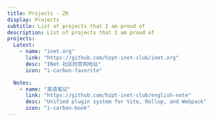 ```yaml
---
title: Projects - ZK
display: Projects
subtitle: List of projects that I am proud of
description: List of projects that I am proud of
projects:
  Latest:
    - name: "inet.org"
      link: "https://github.com/hzpt-inet-club/inet.org"
      desc: "INet 社区的官网地址"
      icon: "i-carbon-favorite"

  Notes:
    - name: "英语笔记"
      link: "https://github.com/hzpt-inet-club/english-note"
      desc: "Unified plugin system for Vite, Rollup, and Webpack"
      icon: "i-carbon-book"
---
```


<ListProjects :projects="frontmatter.projects"/>

<!-- <StarsRanking/> -->
